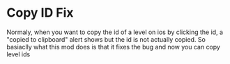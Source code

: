 # Copy ID Fix

Normaly, when you want to copy the id of a level on ios by clicking the id, a "copied to clipboard" alert shows but the id is not actually copied.
So basiaclly what this mod does is that it fixes the bug and now you can copy level ids
